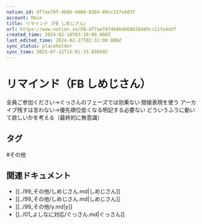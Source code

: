 ```yaml
---
notion_id: df7ae78f-4b86-4868-8384-89cc21fe4d3f
account: Main
title: リマインド（FB しめじさん）
url: https://www.notion.so/FB-df7ae78f4b864868838489cc21fe4d3f
created_time: 2024-02-10T03:10:00.000Z
last_edited_time: 2024-02-27T02:31:00.000Z
sync_status: placeholder
sync_time: 2025-07-12T15:01:15.036692
---
```

# リマインド（FB しめじさん）

全員ご参加ください→ぐっさんのフェーズでは効果ない
間接表現を使う
アーカイブ残すは言わない→優先順位低くなる明記する必要ない
どういうふうに動いて欲しいかを考える（最終的に無意識）

## タグ

#その他 

## 関連ドキュメント

- [[../99_その他/しめじさん.md|しめじさん]]
- [[../99_その他/しめじさん.md|しめじさん]]
- [[../99_その他/y.md|y]]
- [[../01_よしなに対応/ぐっさん.md|ぐっさん]]
